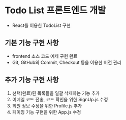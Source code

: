# Todo List 프론트엔드 개발

- React를 이용한 TodoList 구현

## 기본 기능 구현 사항

- frontend 소스 코드 예제 구현 완료
- Git, GitHub의 Commit, Checkout 등을 이용한 버전 관리

## 추가 기능 구현 사항

1. 선택(완료)된 목록들을 일괄 삭제하는 기능 추가
2. 이메일 코드 전송, 코드 확인을 위한 SignUp.js 수정
3. 회원 정보 수정을 위한 Profile.js 추가
4. 페이징 기능 구현을 위한 App.js 수정
